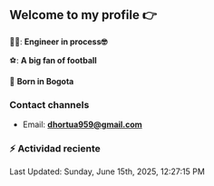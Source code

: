 ## Welcome to my profile 👉

👨‍💻: **Engineer in process🤓**

⚽: **A big fan of football**

📍 **Born in Bogota**

### Contact channels

- Email: **dhortua959@gmail.com**


### :zap: Actividad reciente
<!--RECENT_ACTIVITY:start-->
<!--RECENT_ACTIVITY:end-->
<!--RECENT_ACTIVITY:last_update-->
Last Updated: Sunday, June 15th, 2025, 12:27:15 PM
<!--RECENT_ACTIVITY:last_update_end-->
